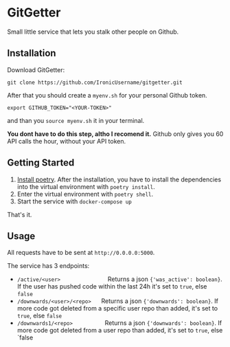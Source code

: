 # GitGetter

Small little service that lets you stalk other people on Github.

## Installation
Download GitGetter:
```
git clone https://github.com/IronicUsername/gitgetter.git
```

After that you should create a `myenv.sh` for your personal Github token.
```
export GITHUB_TOKEN="<YOUR-TOKEN>"
```
and than you `source myenv.sh` it in your terminal.

<b>You dont have to do this step, altho I recomend it.</b>
Github only gives you 60 API calls the hour, without your API token.


## Getting Started
1. [Install poetry](https://poetry.eustace.io/docs/#installation). After the installation, you have to install the dependencies into the virtual environment with `poetry install`.
2. Enter the virtual environment with `poetry shell`.
3. Start the service with `docker-compose up`

That's it.

## Usage
All requests have to be sent at `http://0.0.0.0:5000`.

The service has 3 endpoints:
 - `/active/<user>`&nbsp;&nbsp;&nbsp;&nbsp;&nbsp;&nbsp;&nbsp;&nbsp;&nbsp;&nbsp;&nbsp;&nbsp;&nbsp;&nbsp;&nbsp;&nbsp;&nbsp;&nbsp;&nbsp;&nbsp;&nbsp;&nbsp;&nbsp;&nbsp;&nbsp;&nbsp;&nbsp;&nbsp;Returns a json `{'was_active': boolean}`. If the user has pushed code within the last 24h it's set to `true`, else `false`
 - `/downwards/<user>/<repo>`&nbsp;&nbsp;&nbsp;&nbsp;&nbsp;&nbsp;Returns a json `{'downwards': boolean}`. If more code got deleted from a specific user repo than added, it's set to `true`, else `false`
 - `/downwards1/<repo>`&nbsp;&nbsp;&nbsp;&nbsp;&nbsp;&nbsp;&nbsp;&nbsp;&nbsp;&nbsp;&nbsp;&nbsp;&nbsp;&nbsp;&nbsp;&nbsp;&nbsp;&nbsp;&nbsp;Returns a json `{'downwards': boolean}`. If more code got deleted from a user repo than added, it's set to `true`, else `false
